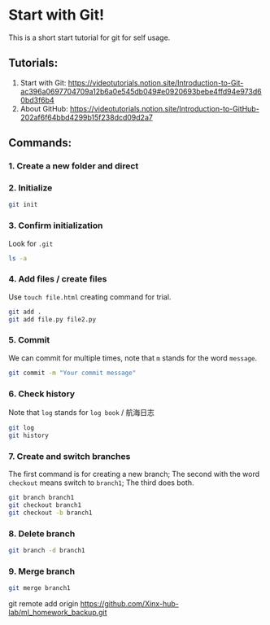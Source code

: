 # Start with Git!
This is a short start tutorial for git for self usage. 

## Tutorials:
1. Start with Git: https://videotutorials.notion.site/Introduction-to-Git-ac396a0697704709a12b6a0e545db049#e0920693bebe4ffd94e973d60bd3f6b4
2. About GitHub: https://videotutorials.notion.site/Introduction-to-GitHub-202af6f64bbd4299b15f238dcd09d2a7

## Commands:

### 1. Create a new folder and direct
### 2. Initialize
```bash
git init
```
### 3. Confirm initialization
Look for `.git`
```bash
ls -a
```
### 4. Add files / create files
Use `touch file.html` creating command for trial.
```bash
git add .
git add file.py file2.py
```
### 5. Commit 
We can commit for multiple times, note that `m` stands for the word `message`.
```bash
git commit -m "Your commit message"
```
### 6. Check history
Note that `log` stands for `log book` / 航海日志
```bash
git log
git history
```
### 7. Create and switch branches
The first command is for creating a new branch;
The second with the word `checkout` means switch to `branch1`;
The third does both.
```bash
git branch branch1
git checkout branch1
git checkout -b branch1
```
### 8. Delete branch
```bash
git branch -d branch1
```
### 9. Merge branch
```bash
git merge branch1
```


git remote add origin https://github.com/Xinx-hub-lab/ml_homework_backup.git
